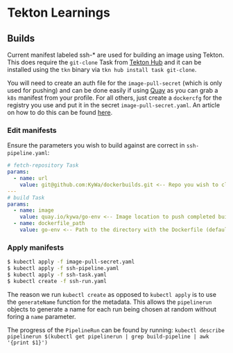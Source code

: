 # Tekton Learnings

## Builds

Current manifest labeled ssh-* are used for building an image using Tekton. This does require the `git-clone` Task from [Tekton Hub](https://hub.tekton.dev/tekton/task/git-clone) and it can be installed using the `tkn` binary via `tkn hub install task git-clone`.

You will need to create an auth file for the `image-pull-secret` (which is only used for pushing) and can be done easily if using [Quay](https://quay.io) as you can grab a `k8s` manifest from your profile. For all others, just create a `dockercfg` for the registry you use and put it in the secret `image-pull-secret.yaml`. An article on how to do this can be found [here](https://kubernetes.io/docs/tasks/configure-pod-container/pull-image-private-registry/).

### Edit manifests

Ensure the parameters you wish to build against are correct in `ssh-pipeline.yaml`:

```yaml
# fetch-repository Task
params:
  - name: url
    value: git@github.com:KyWa/dockerbuilds.git <-- Repo you wish to clone
---
# build Task
params:
  - name: image
    value: quay.io/kywa/go-env <-- Image location to push completed build
  - name: dockerfile_path
    value: go-env <-- Path to the directory with the Dockerfile (defaults to Dockerfile)
```

### Apply manifests

```sh
$ kubectl apply -f image-pull-secret.yaml
$ kubectl apply -f ssh-pipeline.yaml
$ kubectl apply -f ssh-task.yaml
$ kubectl create -f ssh-run.yaml
```

The reason we run `kubectl create` as opposed to `kubectl apply` is to use the `generateName` function for the metadata. This allows the `pipelinerun` objects to generate a name for each run being chosen at random without foring a `name` parameter.

The progress of the `PipelineRun` can be found by running: `kubectl describe pipelinerun $(kubectl get pipelinerun | grep build-pipeline | awk '{print $1}')`
